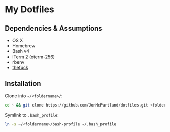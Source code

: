 # My Dotfiles

## Dependencies & Assumptions
- OS X  
- Homebrew  
- Bash v4  
- iTerm 2 (xterm-256)  
- rbenv  
- [thefuck](https://github.com/nvbn/thefuck)  


## Installation
Clone into `~/<foldername>/`:  
```bash
cd ~ && git clone https://github.com/JonMcPartland/dotfiles.git <foldername>
```

Symlink to `.bash_profile`:  
```bash
ln -s ~/<foldername>/bash-profile ~/.bash_profile
```
